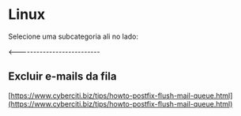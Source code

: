 # Linux

Selecione uma subcategoria ali no lado:

<--------------------------

## Excluir e-mails da fila
[https://www.cyberciti.biz/tips/howto-postfix-flush-mail-queue.html](https://www.cyberciti.biz/tips/howto-postfix-flush-mail-queue.html)
